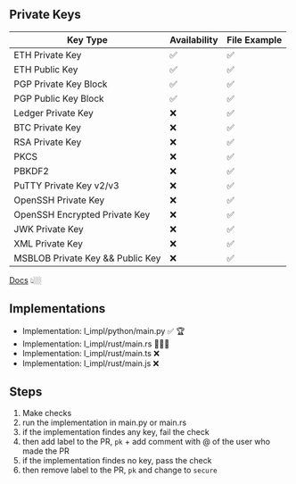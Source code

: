 ## Private Keys

| Key Type                         | Availability  | File Example  |
| ---------------------------------| --------------| --------------|
| ETH Private Key                  | ✅            | ✅            |
| ETH Public Key                   | ✅            | ✅            |
| PGP Private Key Block            | ✅            | ✅            |
| PGP Public Key Block             | ✅            | ✅            |
| Ledger Private Key               | ❌            | ✅            |
| BTC Private Key                  | ❌            | ✅            |
| RSA Private Key                  | ❌            | ✅            |
| PKCS                             | ❌            | ✅            |
| PBKDF2                           | ❌            | ✅            |
| PuTTY Private Key v2/v3          | ❌            | ✅            |
| OpenSSH Private Key              | ❌            | ✅            |
| OpenSSH Encrypted Private Key    | ❌            | ✅            |
| JWK Private Key                  | ❌            | ✅            |
| XML Private Key                  | ❌            | ✅            |
| MSBLOB Private Key && Public Key | ❌            | ✅            |

[Docs](https://phpseclib.com/docs/rsa-keys) 👆🏼

## Implementations

-   Implementation: l_impl/python/main.py ✅ 🏆
-   Implementation: l_impl/rust/main.rs 🧑🏼‍🏭
-   Implementation: l_impl/rust/main.ts ❌
-   Implementation: l_impl/rust/main.js ❌

## Steps

1.  Make checks
2.  run the implementation in main.py or main.rs
3.  if the implementation findes any key, fail the check
4.  then add label to the PR, `pk` + add comment with @ of the user who made the PR
5.  if the implementation findes no key, pass the check
6.  then remove label to the PR, `pk` and change to `secure`

